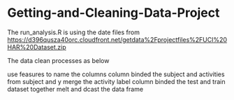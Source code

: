 Getting-and-Cleaning-Data-Project
=================================
The run_analysis.R is using the date files from  https://d396qusza40orc.cloudfront.net/getdata%2Fprojectfiles%2FUCI%20HAR%20Dataset.zip 

The data clean processes as below


use feasures to name the columns
column binded the subject and activities from subject and y
merge the activity label
column binded the test and train dataset together
melt and dcast the data frame
